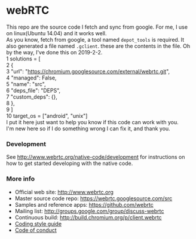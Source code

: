 # webRTC

This repo are the source code I fetch and sync from google. For me, I use on linux(Ubuntu 14.04) and it works well.  
As you know, fetch from google, a tool named `depot_tools` is required. It also generated a file named `.gclient`. these are the contents in the file. Oh by the way, I've done this on 2019-2-2.  
 1 solutions = [   
 2   {  
 3     "url": "https://chromium.googlesource.com/external/webrtc.git",  
 4     "managed": False,  
 5     "name": "src",  
 6     "deps_file": "DEPS",  
 7     "custom_deps": {},  
 8   },  
 9 ]  
 10 target_os = ["android", "unix"]  
 I put it here just want to help you know if this code can work with you.  
 I'm new here so if I do something wrong I can fix it, and thank you.

### Development

See http://www.webrtc.org/native-code/development for instructions on how to get
started developing with the native code.

### More info

 * Official web site: http://www.webrtc.org
 * Master source code repo: https://webrtc.googlesource.com/src
 * Samples and reference apps: https://github.com/webrtc
 * Mailing list: http://groups.google.com/group/discuss-webrtc
 * Continuous build: http://build.chromium.org/p/client.webrtc
 * [Coding style guide](style-guide.md)
 * [Code of conduct](CODE_OF_CONDUCT.md)
